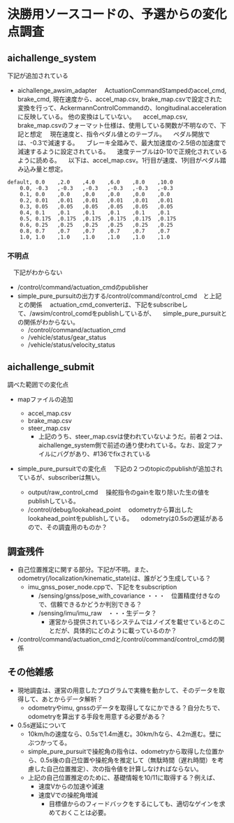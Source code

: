 # 決勝用ソースコードの、予選からの変化点調査

## aichallenge_system
下記が追加されている
- aichallenge_awsim_adapter
　ActuationCommandStampedのaccel_cmd, brake_cmd, 現在速度から、accel_map.csv, brake_map.csvで設定された変換を行って、AckermannControlCommandの、longitudinal.acceleration に反映している。
  他の変換はしていない。
　accel_map.csv, brake_map.csvのフォーマット仕様は、使用している関数が不明なので、下記と想定
　現在速度と、指令ペダル値とのテーブル。
　ペダル開放では、-0.3で減速する。
　ブレーキ全踏みで、最大加速度の-2.5倍の加速度で減速するように設定されている。
　速度テーブルは0-10で正規化されているように読める。
　以下は、accel_map.csv。1行目が速度、1列目がペダル踏み込み量と想定。
~~~
default, 0.0    ,2.0    ,4.0    ,6.0    ,8.0    ,10.0
    0.0, -0.3   ,-0.3   ,-0.3   ,-0.3   ,-0.3   ,-0.3
    0.1, 0.0    ,0.0    ,0.0    ,0.0    ,0.0    ,0.0
    0.2, 0.01   ,0.01   ,0.01   ,0.01   ,0.01   ,0.01
    0.3, 0.05   ,0.05   ,0.05   ,0.05   ,0.05   ,0.05
    0.4, 0.1    ,0.1    ,0.1    ,0.1    ,0.1    ,0.1
    0.5, 0.175  ,0.175  ,0.175  ,0.175  ,0.175  ,0.175
    0.6, 0.25   ,0.25   ,0.25   ,0.25   ,0.25   ,0.25 
    0.8, 0.7    ,0.7    ,0.7    ,0.7    ,0.7    ,0.7 
    1.0, 1.0    ,1.0    ,1.0    ,1.0    ,1.0    ,1.0 
~~~

 ### 不明点
　下記がわからない
- /control/command/actuation_cmdのpublisher
- simple_pure_pursuitの出力する/control/command/control_cmd　と上記との関係
　actuation_cmd_converterは、下記をsubscribeして、/awsim/control_comdをpublishしているが、
　simple_pure_pursuitとの関係がわからない。
   - /control/command/actuation_cmd
   - /vehicle/status/gear_status
   - /vehicle/status/velocity_status


## aichallenge_submit
調べた範囲での変化点
- mapファイルの追加
  - accel_map.csv
  - brake_map.csv
  - steer_map.csv
    - 上記のうち、steer_map.csvは使われていないようだ。前者２つは、aichallenge_system側で前述の通り使われている。なお、設定ファイルにバグがあり、#136でfixされている

- simple_pure_pursuitでの変化点
　下記の２つのtopicのpublishが追加されているが、subscriberは無い。
  - output/raw_control_cmd
 　操舵指令のgainを取り除いた生の値をpublishしている。
  - /control/debug/lookahead_point
 　odometryから算出したlookahead_pointをpublishしている。
 　odometryは0.5sの遅延があるので、その調査用のものか？

## 調査残件
- 自己位置推定に関する部分。下記が不明。また、odometry(/localization/kinematic_state)は、誰がどう生成している？
  - imu_gnss_poser_node.cppで、下記ををsubscription
    - /sensing/gnss/pose_with_covariance ・・・　位置精度付きなので、信頼できるかどうか判別できる？
    - /sensing/imu/imu_raw　・・・生データ？
      - 運営から提供されているシステムではノイズを載せているとのことだが、具体的にどのように載っているのか？
- /control/command/actuation_cmdと/control/command/control_cmdの関係

## その他雑感
- 現地調査は、運営の用意したプログラムで実機を動かして、そのデータを取得して、あとからデータ解析？
  - odometryやimu, gnssのデータを取得してなにかできる？自分たちで、odometryを算出する手段を用意する必要がある？
- 0.5s遅延について
  - 10km/hの速度なら、0.5sで1.4m進む。30km/hなら、4.2m進む。壁にぶつかってる。
  - simple_pure_pursuitで操舵角の指令は、odometryから取得した位置から、0.5s後の自己位置や操舵角を推定して（無駄時間（遅れ時間）を考慮した自己位置推定）、次の指令値を計算しなければならない。
  - 上記の自己位置推定のために、基礎情報を10/11に取得する？例えば、
    - 速度Vからの加速や減速
    - 速度Vでの操舵角増減
      - 目標値からのフィードバックをするにしても、適切なゲインを求めておくことは必要。

